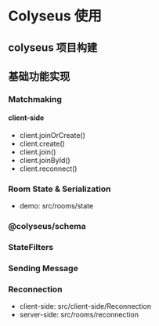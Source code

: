# Colyseus 使用

## colyseus 项目构建

## 基础功能实现

### Matchmaking

#### client-side

- client.joinOrCreate()
- client.create()
- client.join()
- client.joinById()
- client.reconnect()

### Room State & Serialization

- demo: src/rooms/state

### @colyseus/schema

### StateFilters

### Sending Message

### Reconnection

- client-side: src/client-side/Reconnection
- server-side: src/rooms/reconnection
